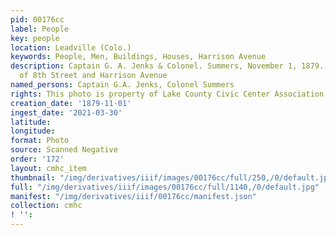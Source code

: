 ```yaml
---
pid: 00176cc
label: People
key: people
location: Leadville (Colo.)
keywords: People, Men, Buildings, Houses, Harrison Avenue
description: Captain G. A. Jenks & Colonel. Summers, November 1, 1879. Northeast corner
  of 8th Street and Harrison Avenue
named_persons: Captain G.A. Jenks, Colonel Summers
rights: This photo is property of Lake County Civic Center Association.
creation_date: '1879-11-01'
ingest_date: '2021-03-30'
latitude: 
longitude: 
format: Photo
source: Scanned Negative
order: '172'
layout: cmhc_item
thumbnail: "/img/derivatives/iiif/images/00176cc/full/250,/0/default.jpg"
full: "/img/derivatives/iiif/images/00176cc/full/1140,/0/default.jpg"
manifest: "/img/derivatives/iiif/00176cc/manifest.json"
collection: cmhc
! '': 
---
```

